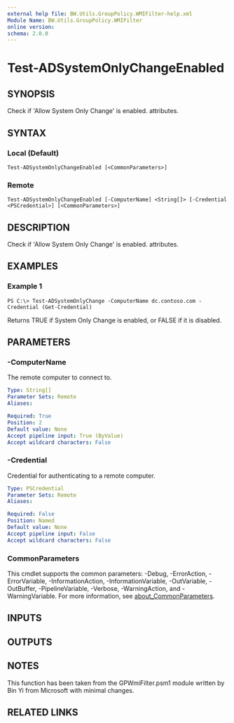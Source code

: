```yaml
---
external help file: BW.Utils.GroupPolicy.WMIFilter-help.xml
Module Name: BW.Utils.GroupPolicy.WMIFilter
online version:
schema: 2.0.0
---
```


# Test-ADSystemOnlyChangeEnabled

## SYNOPSIS
Check if 'Allow System Only Change' is enabled.
attributes.

## SYNTAX

### Local (Default)
```
Test-ADSystemOnlyChangeEnabled [<CommonParameters>]
```

### Remote
```
Test-ADSystemOnlyChangeEnabled [-ComputerName] <String[]> [-Credential <PSCredential>] [<CommonParameters>]
```

## DESCRIPTION
Check if 'Allow System Only Change' is enabled.
attributes.

## EXAMPLES

### Example 1
```
PS C:\> Test-ADSystemOnlyChange -ComputerName dc.contoso.com -Credential (Get-Credential)
```

Returns TRUE if System Only Change is enabled, or FALSE if it is disabled.

## PARAMETERS

### -ComputerName
The remote computer to connect to.

```yaml
Type: String[]
Parameter Sets: Remote
Aliases:

Required: True
Position: 2
Default value: None
Accept pipeline input: True (ByValue)
Accept wildcard characters: False
```

### -Credential
Credential for authenticating to a remote computer.

```yaml
Type: PSCredential
Parameter Sets: Remote
Aliases:

Required: False
Position: Named
Default value: None
Accept pipeline input: False
Accept wildcard characters: False
```

### CommonParameters
This cmdlet supports the common parameters: -Debug, -ErrorAction, -ErrorVariable, -InformationAction, -InformationVariable, -OutVariable, -OutBuffer, -PipelineVariable, -Verbose, -WarningAction, and -WarningVariable. For more information, see [about_CommonParameters](http://go.microsoft.com/fwlink/?LinkID=113216).

## INPUTS

## OUTPUTS

## NOTES
This function has been taken from the GPWmiFilter.psm1 module written by Bin Yi from Microsoft with minimal changes.

## RELATED LINKS
